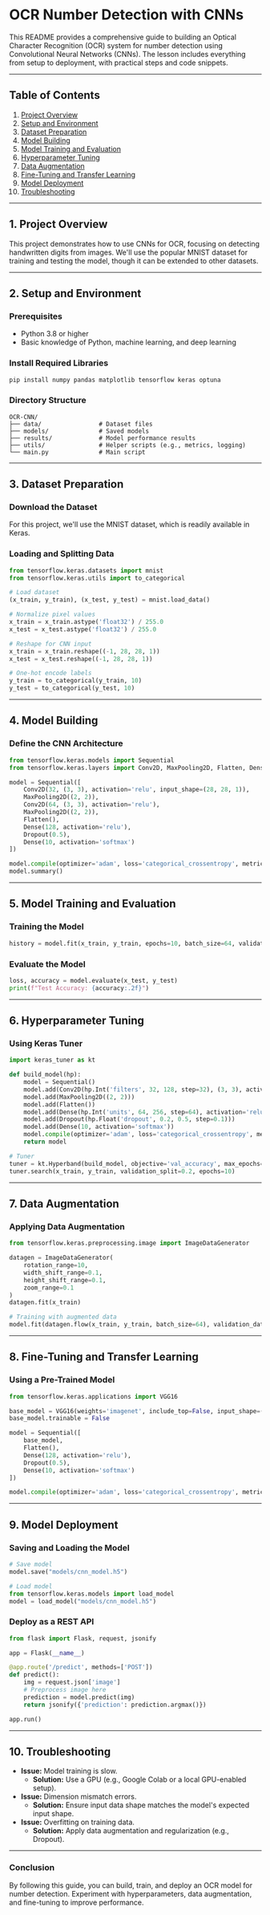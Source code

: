 # OCR Number Detection with CNNs

This README provides a comprehensive guide to building an Optical Character Recognition (OCR) system for number detection using Convolutional Neural Networks (CNNs). The lesson includes everything from setup to deployment, with practical steps and code snippets.

---

## **Table of Contents**
1. [Project Overview](#project-overview)
2. [Setup and Environment](#setup-and-environment)
3. [Dataset Preparation](#dataset-preparation)
4. [Model Building](#model-building)
5. [Model Training and Evaluation](#model-training-and-evaluation)
6. [Hyperparameter Tuning](#hyperparameter-tuning)
7. [Data Augmentation](#data-augmentation)
8. [Fine-Tuning and Transfer Learning](#fine-tuning-and-transfer-learning)
9. [Model Deployment](#model-deployment)
10. [Troubleshooting](#troubleshooting)

---

## **1. Project Overview**

This project demonstrates how to use CNNs for OCR, focusing on detecting handwritten digits from images. We'll use the popular MNIST dataset for training and testing the model, though it can be extended to other datasets.

---

## **2. Setup and Environment**

### **Prerequisites**
- Python 3.8 or higher
- Basic knowledge of Python, machine learning, and deep learning

### **Install Required Libraries**
```bash
pip install numpy pandas matplotlib tensorflow keras optuna
```

### **Directory Structure**
```
OCR-CNN/
├── data/                # Dataset files
├── models/              # Saved models
├── results/             # Model performance results
├── utils/               # Helper scripts (e.g., metrics, logging)
└── main.py              # Main script
```

---

## **3. Dataset Preparation**

### **Download the Dataset**
For this project, we'll use the MNIST dataset, which is readily available in Keras.

### **Loading and Splitting Data**
```python
from tensorflow.keras.datasets import mnist
from tensorflow.keras.utils import to_categorical

# Load dataset
(x_train, y_train), (x_test, y_test) = mnist.load_data()

# Normalize pixel values
x_train = x_train.astype('float32') / 255.0
x_test = x_test.astype('float32') / 255.0

# Reshape for CNN input
x_train = x_train.reshape((-1, 28, 28, 1))
x_test = x_test.reshape((-1, 28, 28, 1))

# One-hot encode labels
y_train = to_categorical(y_train, 10)
y_test = to_categorical(y_test, 10)
```

---

## **4. Model Building**

### **Define the CNN Architecture**
```python
from tensorflow.keras.models import Sequential
from tensorflow.keras.layers import Conv2D, MaxPooling2D, Flatten, Dense, Dropout

model = Sequential([
    Conv2D(32, (3, 3), activation='relu', input_shape=(28, 28, 1)),
    MaxPooling2D((2, 2)),
    Conv2D(64, (3, 3), activation='relu'),
    MaxPooling2D((2, 2)),
    Flatten(),
    Dense(128, activation='relu'),
    Dropout(0.5),
    Dense(10, activation='softmax')
])

model.compile(optimizer='adam', loss='categorical_crossentropy', metrics=['accuracy'])
model.summary()
```

---

## **5. Model Training and Evaluation**

### **Training the Model**
```python
history = model.fit(x_train, y_train, epochs=10, batch_size=64, validation_split=0.2)
```

### **Evaluate the Model**
```python
loss, accuracy = model.evaluate(x_test, y_test)
print(f"Test Accuracy: {accuracy:.2f}")
```

---

## **6. Hyperparameter Tuning**

### **Using Keras Tuner**
```python
import keras_tuner as kt

def build_model(hp):
    model = Sequential()
    model.add(Conv2D(hp.Int('filters', 32, 128, step=32), (3, 3), activation='relu', input_shape=(28, 28, 1)))
    model.add(MaxPooling2D((2, 2)))
    model.add(Flatten())
    model.add(Dense(hp.Int('units', 64, 256, step=64), activation='relu'))
    model.add(Dropout(hp.Float('dropout', 0.2, 0.5, step=0.1)))
    model.add(Dense(10, activation='softmax'))
    model.compile(optimizer='adam', loss='categorical_crossentropy', metrics=['accuracy'])
    return model

# Tuner
tuner = kt.Hyperband(build_model, objective='val_accuracy', max_epochs=10, factor=3)
tuner.search(x_train, y_train, validation_split=0.2, epochs=10)
```

---

## **7. Data Augmentation**

### **Applying Data Augmentation**
```python
from tensorflow.keras.preprocessing.image import ImageDataGenerator

datagen = ImageDataGenerator(
    rotation_range=10,
    width_shift_range=0.1,
    height_shift_range=0.1,
    zoom_range=0.1
)
datagen.fit(x_train)

# Training with augmented data
model.fit(datagen.flow(x_train, y_train, batch_size=64), validation_data=(x_test, y_test), epochs=10)
```

---

## **8. Fine-Tuning and Transfer Learning**

### **Using a Pre-Trained Model**
```python
from tensorflow.keras.applications import VGG16

base_model = VGG16(weights='imagenet', include_top=False, input_shape=(32, 32, 3))
base_model.trainable = False

model = Sequential([
    base_model,
    Flatten(),
    Dense(128, activation='relu'),
    Dropout(0.5),
    Dense(10, activation='softmax')
])

model.compile(optimizer='adam', loss='categorical_crossentropy', metrics=['accuracy'])
```

---

## **9. Model Deployment**

### **Saving and Loading the Model**
```python
# Save model
model.save("models/cnn_model.h5")

# Load model
from tensorflow.keras.models import load_model
model = load_model("models/cnn_model.h5")
```

### **Deploy as a REST API**
```python
from flask import Flask, request, jsonify

app = Flask(__name__)

@app.route('/predict', methods=['POST'])
def predict():
    img = request.json['image']
    # Preprocess image here
    prediction = model.predict(img)
    return jsonify({'prediction': prediction.argmax()})

app.run()
```

---

## **10. Troubleshooting**

- **Issue:** Model training is slow.
  - **Solution:** Use a GPU (e.g., Google Colab or a local GPU-enabled setup).
- **Issue:** Dimension mismatch errors.
  - **Solution:** Ensure input data shape matches the model's expected input shape.
- **Issue:** Overfitting on training data.
  - **Solution:** Apply data augmentation and regularization (e.g., Dropout).

---

### **Conclusion**
By following this guide, you can build, train, and deploy an OCR model for number detection. Experiment with hyperparameters, data augmentation, and fine-tuning to improve performance.
